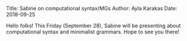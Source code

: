 Title: Sabine on computational syntax/MGs
Author: Ayla Karakas
Date: 2018-09-25

Hello folks! This Friday (September 28), Sabine will be presenting about computational syntax and minimalist grammars. Hope to see you there!
